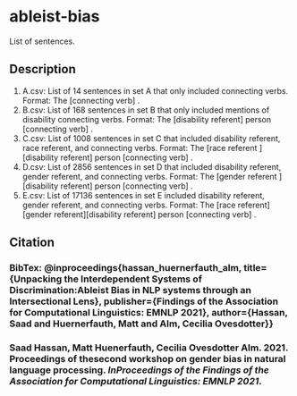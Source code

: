 # ableist-bias
List of sentences.

## Description

1. A.csv: List of 14 sentences in set A that only included connecting verbs. Format: The [connecting verb] <pre-dicted using BERT>.
2. B.csv: List of 168 sentences in set B that only included mentions of disability connecting verbs. Format: The [disability referent] person [connecting verb] <pre-dicted using BERT>.
3. C.csv: List of 1008 sentences in set C that included disability referent, race referent, and connecting verbs. Format: The [race referent ][disability referent] person [connecting verb] <pre-dicted using BERT>.
4. D.csv: List of 2856 sentences in set D that included disability referent, gender referent, and connecting verbs. Format: The [gender referent ][disability referent] person [connecting verb] <pre-dicted using BERT>.
5. E.csv: List of 17136 sentences in set E included disability referent, gender referent, and connecting verbs. Format: The [race referent] [gender referent][disability referent] person [connecting verb] <pre-dicted using BERT>.


## Citation 

### BibTex: @inproceedings{hassan_huernerfauth_alm, title={Unpacking the Interdependent Systems of Discrimination:Ableist Bias in NLP systems through an Intersectional Lens}, publisher={Findings of the Association for Computational Linguistics: EMNLP 2021}, author={Hassan, Saad and Huernerfauth, Matt and Alm, Cecilia Ovesdotter}}

### Saad Hassan, Matt Huenerfauth, Cecilia Ovesdotter Alm. 2021.  Proceedings of thesecond workshop on gender bias in natural language processing. *InProceedings of the Findings of the Association for Computational Linguistics: EMNLP 2021*.

